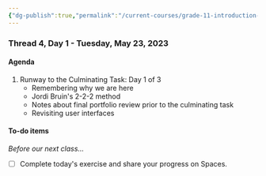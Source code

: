```yaml
---
{"dg-publish":true,"permalink":"/current-courses/grade-11-introduction-to-computer-science/section-1/thread-4/day-1/","dgHomeLink":false}
---
```


### Thread 4, Day 1 - Tuesday, May 23, 2023

#### Agenda

1. Runway to the Culminating Task: Day 1 of 3
	- Remembering why we are here
	- Jordi Bruin's 2-2-2 method
	- Notes about final portfolio review prior to the culminating task
	- Revisiting user interfaces
	  
#### To-do items
*Before our next class...*
- [ ] Complete today's exercise and share your progress on Spaces.
